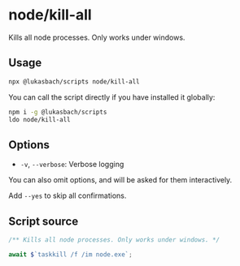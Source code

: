 # node/kill-all

Kills all node processes. Only works under windows.


## Usage

```bash
npx @lukasbach/scripts node/kill-all
```

You can call the script directly if you have installed it globally:

```bash
npm i -g @lukasbach/scripts
ldo node/kill-all
```

## Options


- `-v`, `--verbose`: Verbose logging

You can also omit options, and will be asked for them interactively.

Add `--yes` to skip all confirmations.

## Script source

```typescript
/** Kills all node processes. Only works under windows. */

await $`taskkill /f /im node.exe`;

````

